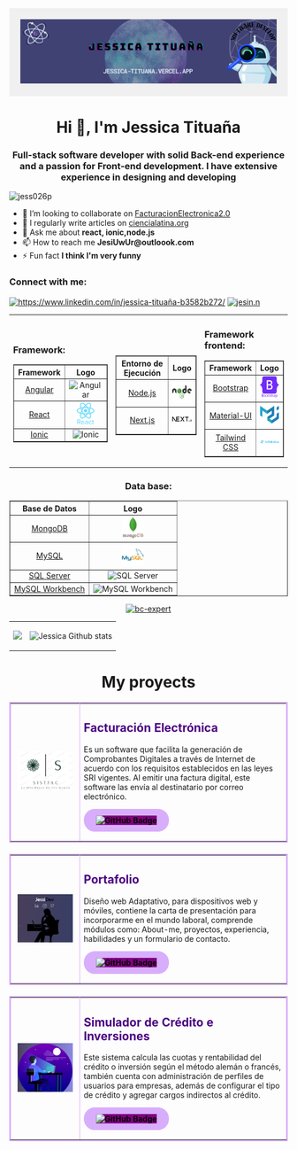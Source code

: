 <!DOCTYPE html>
<html lang="en">


<body>
<div style="text-align: center; background-color: #f0f0f0; padding: 20px;">
    <img src="./img/portadaa.png" alt="Portada" style="max-width: 100%; height: auto;">
    
</div>
  <h1 align="center">Hi 👋, I'm Jessica Tituaña</h1>
  <h3 align="center">Full-stack software developer with solid Back-end experience and a passion for Front-end development. I have extensive experience in designing and developing </h3>

  <p align="left"> <img src="https://komarev.com/ghpvc/?username=jess026p&label=Profile%20views&color=0e75b6&style=flat" alt="jess026p" /> </p>

  <ul>
   <li>👯 I’m looking to collaborate on <a href="https://github.com/jess026p/FacturacionElectronica2.0">FacturacionElectronica2.0</a></li>
    <li>📝 I regularly write articles on <a href="https://ciencialatina.org/index.php/cienciala/article/view/11290">ciencialatina.org</a></li>
    <li>💬 Ask me about <strong>react, ionic,node.js</strong></li>
    <li>📫 How to reach me <strong>JesiUwUr@outloook.com</strong></li>
    <li>⚡ Fun fact <strong>I think I'm very funny</strong></li>
      
  </ul>

  <h3 align="left">Connect with me:</h3>
  <p align="left">
    <a href="https://www.linkedin.com/in/jessica-tituaña-b3582b272/" target="blank"><img align="center" src="https://raw.githubusercontent.com/rahuldkjain/github-profile-readme-generator/master/src/images/icons/Social/linked-in-alt.svg" alt="https://www.linkedin.com/in/jessica-tituaña-b3582b272/" height="30" width="40" /></a>
    <a href="https://instagram.com/jesin.n" target="blank"><img align="center" src="https://raw.githubusercontent.com/rahuldkjain/github-profile-readme-generator/master/src/images/icons/Social/instagram.svg" alt="jesin.n" height="30" width="40" /></a>
  <!--frameworks-->
 <table>
<tr>
<td width="50%">
      <h3 align="left">Framework:</h3>
  <table border="1">
  <thead>
    <tr>
      <th align="center">Framework</th>
      <th align="center">Logo</th>
    </tr>
  </thead>
  <tbody>
    <tr>
      <td align="center"><a href="https://angular.io" target="_blank" rel="noreferrer">Angular</a></td>
      <td align="center"><img src="https://angular.io/assets/images/logos/angular/angular.svg" alt="Angular" width="40" height="40"/></td>
    </tr>
    <tr>
      <td align="center"><a href="https://reactjs.org/" target="_blank" rel="noreferrer">React</a></td>
      <td align="center"><img src="https://raw.githubusercontent.com/devicons/devicon/master/icons/react/react-original-wordmark.svg" alt="React" width="40" height="40"/></td>
    </tr>
    <tr>
      <td align="center"><a href="https://ionicframework.com" target="_blank" rel="noreferrer">Ionic</a></td>
      <td align="center"><img src="https://upload.wikimedia.org/wikipedia/commons/d/d1/Ionic_Logo.svg" alt="Ionic" width="40" height="40"/></td>
    </tr>
    <!-- Agregar más frameworks web si es necesario -->
  </tbody>
</table>
            
</td>

<td width="50%">
  <br>
<table border="1">
  <thead>
    <tr>
      <th align="center">Entorno de Ejecución</th>
      <th align="center">Logo</th>
    </tr>
  </thead>
  <tbody>
    <tr>
      <td align="center"><a href="https://nodejs.org/" target="_blank" rel="noreferrer">Node.js</a></td>
      <td align="center"><img src="https://raw.githubusercontent.com/devicons/devicon/master/icons/nodejs/nodejs-original-wordmark.svg" alt="Node.js" width="40" height="40"/></td>
    </tr>
    <tr>
      <td align="center"><a href="https://nextjs.org/" target="_blank" rel="noreferrer">Next.js</a></td>
      <td align="center"><img src="https://raw.githubusercontent.com/devicons/devicon/master/icons/nextjs/nextjs-original-wordmark.svg" alt="Next.js" width="40" height="40"/></td>
    </tr>
  </tbody>
</table>
   
</td> 

<td>
<h3 align="left">Framework frontend:</h3>
<table border="1">
  <thead>
    <tr>
      <th align="center">Framework</th>
      <th align="center">Logo</th>
    </tr>
  </thead>
  <tbody>
    <tr>
      <td align="center"><a href="https://getbootstrap.com" target="_blank" rel="noreferrer">Bootstrap</a></td>
      <td align="center"><img src="https://raw.githubusercontent.com/devicons/devicon/master/icons/bootstrap/bootstrap-plain-wordmark.svg" alt="Bootstrap" width="40" height="40"/></td>
    </tr>
    <tr>
      <td align="center"><a href="https://material-ui.com/" target="_blank" rel="noreferrer">Material-UI</a></td>
      <td align="center"><img src="https://raw.githubusercontent.com/devicons/devicon/master/icons/materialui/materialui-original.svg" alt="Material-UI" width="40" height="40"/></td>
    </tr>
    <tr>
      <td align="center"><a href="https://tailwindcss.com/" target="_blank" rel="noreferrer">Tailwind CSS</a></td>
      <td align="center"><img src="https://raw.githubusercontent.com/devicons/devicon/master/icons/tailwindcss/tailwindcss-plain-wordmark.svg" alt="Tailwind CSS" width="40" height="40"/></td>
    </tr>
  </tbody>
</table>    
</td>
</table>   
  








<h3 align="center">Data base:</h3>
<table align="center" border="1">
  <thead>
    <tr>
      <th align="center">Base de Datos</th>
      <th align="center">Logo</th>
    </tr>
  </thead>
  <tbody>
    <tr>
      <td align="center"><a href="https://www.mongodb.com/" target="_blank" rel="noreferrer">MongoDB</a></td>
      <td align="center"><img src="https://raw.githubusercontent.com/devicons/devicon/master/icons/mongodb/mongodb-original-wordmark.svg" alt="MongoDB" width="40" height="40"/></td>
    </tr>
    <tr>
      <td align="center"><a href="https://www.mysql.com/" target="_blank" rel="noreferrer">MySQL</a></td>
      <td align="center"><img src="https://raw.githubusercontent.com/devicons/devicon/master/icons/mysql/mysql-original-wordmark.svg" alt="MySQL" width="40" height="40"/></td>
    </tr>
<tr>
      <td align="center"><a href="https://www.microsoft.com/en-us/sql-server" target="_blank" rel="noreferrer">SQL Server</a></td>
      <td align="center"><img src="https://img.icons8.com/color/452/microsoft-sql-server.png" alt="SQL Server" width="40" height="40"/></td>
    </tr>
    <tr>
      <td align="center"><a href="https://www.mysql.com/products/workbench/" target="_blank" rel="noreferrer">MySQL Workbench</a></td>
      <td align="center"><img src="https://th.bing.com/th/id/OIP.YJH3LLGIIb6rHUrHA0KRkQHaHa?rs=1&pid=ImgDetMain" alt="MySQL Workbench" width="40" height="40"/></td>
    </tr>
  </tbody>
</table>


<p align="center"> <a href="https://github.com/ryo-ma/github-profile-trophy"><img src="https://github-profile-trophy.vercel.app/?username=zeeid&theme=tokyonight&no-frame=true&row=1&&margin-w=30&no-bg=false" alt="bc-expert" width="600px"/></a> </p>

<table>
<td>
    <p align="left">
<a href="https://github.com/jess026p>
  <img height="180em" src="https://github-readme-stats-eight-theta.vercel.app/api?username=jess026p&show_icons=true&theme=algolia&include_all_commits=true&count_private=true"/>
  <img height="180em" src="https://github-readme-stats-eight-theta.vercel.app/api/top-langs/?username=jess026p&layout=compact&langs_count=8&theme=algolia"/>
</a>

</td>
    <td>
        
![Jessica Github stats](https://github-readme-stats.vercel.app/api?username=jess026p&show_icons=true&title_color=ffc857&icon_color=8ac926&text_color=daf7dc&bg_color=151515&hide=issues&count_private=true&include_all_commits=true)

</p>
    </td>
</table>


 <h1 align="center">My proyects </h1>
<div align="center">

  <!-- Tarjeta 1 -->
  <table width="50%" border="2" bordercolor="#d8aefc" style="border-collapse: collapse; margin-bottom: 20px;">
    <tr>
      <td width="25%" align="center">
        <img src="./img/facturacion.png" alt="Facturación Electrónica" width="100">
      </td>
      <td>
        <h2 style="color: #4b0082;">Facturación Electrónica</h2>
        <p>Es un software que facilita la generación de Comprobantes Digitales a través de Internet de acuerdo con los requisitos establecidos en las leyes SRI vigentes. Al emitir una factura digital, este software las envía al destinatario por correo electrónico.</p>
        <p>
          <a href="https://github.com/jess026p/FacturacionElectronica2.0" target="_blank" style="display: inline-block; border: 2px solid #d8aefc; border-radius: 20px; background-color: #d8aefc; padding: 10px 20px; text-decoration: none; color: black; font-weight: bold;"><img src="https://img.shields.io/badge/CODE-80ffaa?style=for-the-badge&logo=github&logoColor=black" alt="GitHub Badge" style="background-color: #800080;"></a>
        </p>
      </td>
    </tr>
  </table>

  <!-- Tarjeta 2 -->
  <table width="80%" border="2" bordercolor="#d8aefc" style="border-collapse: collapse; margin-bottom: 20px;">
    <tr>
      <td width="25%" align="center">
        <img src="./img/portafolio.png" alt="Portafolio" width="100px">
      </td>
      <td>
        <h2 style="color: #4b0082;">Portafolio</h2>
        <p>Diseño web Adaptativo, para dispositivos web y móviles, contiene la carta de presentación para incorporarme en el mundo laboral, comprende módulos como: About-me, proyectos, experiencia, habilidades y un formulario de contacto.</p>
        <p>
          <a href="https://github.com/jess026p/Portafolio2.0-" target="_blank" style="display: inline-block; border: 2px solid #d8aefc; border-radius: 20px; background-color: #d8aefc; padding: 10px 20px; text-decoration: none; color: black; font-weight: bold;"><img src="https://img.shields.io/badge/CODE-80ffaa?style=for-the-badge&logo=github&logoColor=black" alt="GitHub Badge" style="background-color: #800080;">
</a>
        </p>
      </td>
    </tr>
  </table>

  <!-- Tarjeta 3 -->
  <table width="80%" border="2" bordercolor="#d8aefc" style="border-collapse: collapse;">
    <tr>
      <td width="25%" align="center">
        <img src="./img/simulador.png" alt="Simulador de Crédito e Inversiones" width="100">
      </td>
      <td>
        <h2 style="color: #4b0082;">Simulador de Crédito e Inversiones</h2>
        <p>Este sistema calcula las cuotas y rentabilidad del crédito o inversión según el método alemán o francés, también cuenta con administración de perfiles de usuarios para empresas, además de configurar el tipo de crédito y agregar cargos indirectos al crédito.</p>
        <p>
          <a href="https://github.com/jeanpgr/simulador-creditos-inversiones" target="_blank" style="display: inline-block; border: 2px solid #d8aefc; border-radius: 20px; background-color: #d8aefc; padding: 10px 20px; text-decoration: none; color: black; font-weight: bold;"><img src="https://img.shields.io/badge/CODE-80ffaa?style=for-the-badge&logo=github&logoColor=black" alt="GitHub Badge" style="background-color: #800080;"></a>
        </p>
      </td>
    </tr>
  </table>

</div>


</body>
</html>

